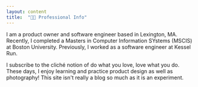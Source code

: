 ```yaml
---
layout: content
title:  "👩‍💻 Professional Info"
---
```

I am a product owner and software engineer based in Lexington, MA. 
Recently, I completed a Masters in Computer Information SYstems (MSCIS) at Boston University. Previously, I worked as a software engineer at Kessel Run. 

I subscribe to the cliché notion of do what you love, love what you do.
These days, I enjoy learning and practice product design as well as photography!
This site isn't really a blog so much as it is an experiment. 

